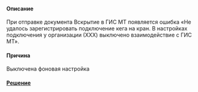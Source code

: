 #### Описание
При отправке документа Вскрытие в ГИС МТ появляется ошибка «Не удалось зарегистрировать подключение кега на кран. В настройках подключения у организации (ХХХ) выключено взаимодействие с ГИС МТ».

#### Причина
Выключена фоновая настройка

#### [Решение](https://n.sbis.ru/article/7d38776e-91a7-4dca-9ea2-c7fd6c245817)


